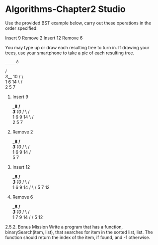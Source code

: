 # Algorithms-Chapter2 Studio

Use the provided BST example below, carry out these operations in the order specified:

Insert 9
Remove 2
Insert 12
Remove 6

You may type up or draw each resulting tree to turn in. If drawing your trees, use your smartphone to take a pic of each resulting tree.

    _____8
   /      \
 _3___     10
/     \      \
1      6      14
 \    / \
  2  5   7
  

1. Insert 9

    _____8__
   /        \
 _3___       _10_
/     \     /    \
1      6   9      14
 \    / \
  2  5   7
  
 2. Remove 2
 
     _____8__
   /         \
 _3___       _10_
/     \     /    \
1      6   9      14
      / \
     5   7
     
     
3. Insert 12

     _____8__
   /         \
 _3___       _10_
/     \     /    \
1      6   9     14
      / \        /
     5   7     12
     
     
4. Remove 6

     _____8__
   /         \
 _3___       _10_
/     \     /    \
1      7   9      14
      /          /
     5         12
 
2.5.2. Bonus Mission
Write a program that has a function, binarySearch(item, list), that searches for item in the sorted list, list. The function should return the index of the item, if found, and -1 otherwise.
